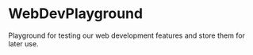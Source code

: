 # WebDevPlayground
Playground for testing our web development features and store them for later use.
